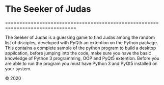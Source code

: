 # The Seeker of Judas

===============================================================================

The Seeker of Judas is a guessing game to find Judas among the random list of disciples, developed with PyQt5 an extention on the Python package.
This contains a complete sample of the python program to build a desktop appilcation, before jumping into the code, make sure you have the basic knowledge of Python 3 programming, OOP and PyQt5 extention.
Before you are able to run the program you must have Python 3  and PyQt5 installed on your system.

© 2020
